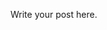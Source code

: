 <!--
.. title: Brittany blog post
.. slug: brittany-blog-post
.. date: 2020-11-19 17:57:22 UTC-05:00
.. tags: 
.. category: 
.. link: 
.. description: 
.. type: text
-->

Write your post here.
